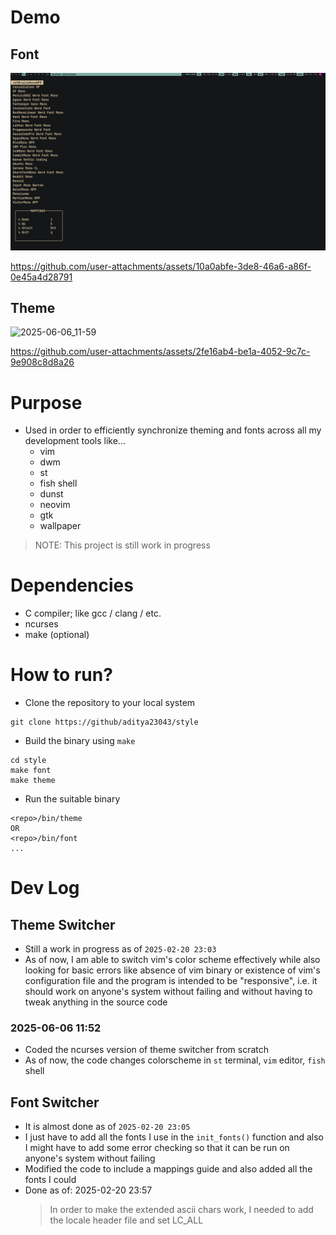 # Demo

## Font
<img src="./imgs/2025-02-21_11-43.png">

https://github.com/user-attachments/assets/10a0abfe-3de8-46a6-a86f-0e45a4d28791

## Theme
![2025-06-06_11-59](https://github.com/user-attachments/assets/92f05c5b-5ab7-447b-b175-ab03c6194598)


https://github.com/user-attachments/assets/2fe16ab4-be1a-4052-9c7c-9e908c8d8a26




# Purpose

- Used in order to efficiently synchronize theming and fonts across all my development tools like...
  - vim
  - dwm
  - st
  - fish shell
  - dunst
  - neovim
  - gtk
  - wallpaper

> NOTE: This project is still work in progress

# Dependencies

- C compiler; like gcc / clang / etc.
- ncurses
- make (optional)

# How to run?

- Clone the repository to your local system

```
git clone https://github/aditya23043/style
```

- Build the binary using `make`

```
cd style
make font
make theme
```

- Run the suitable binary

```
<repo>/bin/theme
OR
<repo>/bin/font
...
```

# Dev Log

## Theme Switcher

- Still a work in progress as of `2025-02-20 23:03`
- As of now, I am able to switch vim's color scheme effectively while also looking for basic errors like absence of vim binary or existence of vim's configuration file and the program is intended to be "responsive", i.e. it should work on anyone's system without failing and without having to tweak anything in the source code

### 2025-06-06 11:52

- Coded the ncurses version of theme switcher from scratch
- As of now, the code changes colorscheme in `st` terminal, `vim` editor, `fish` shell

## Font Switcher

- It is almost done as of `2025-02-20 23:05`
- I just have to add all the fonts I use in the `init_fonts()` function and also I might have to add some error checking so that it can be run on anyone's system without failing
- Modified the code to include a mappings guide and also added all the fonts I could
- Done as of: 2025-02-20 23:57
  > In order to make the extended ascii chars work, I needed to add the locale header file and set LC_ALL
